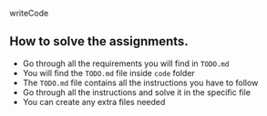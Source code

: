 writeCode

## How to solve the assignments.

- Go through all the requirements you will find in `TODO.md`
- You will find the `TODO.md` file inside `code` folder
- The `TODO.md` file contains all the instructions you have to follow
- Go through all the instructions and solve it in the specific file
- You can create any extra files needed
